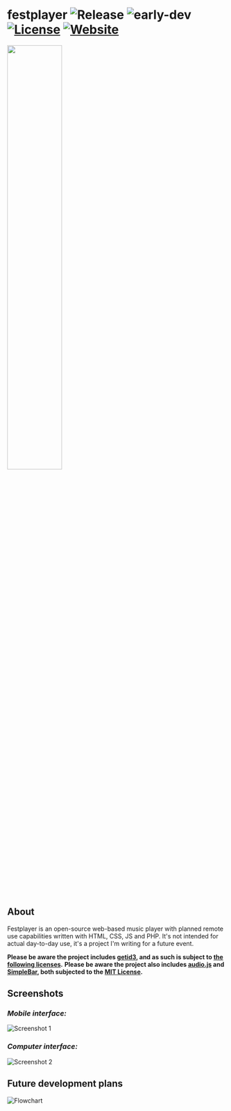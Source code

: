 # festplayer ![Release](https://img.shields.io/badge/release-v0.1-blue.svg) ![early-dev](https://img.shields.io/badge/in%20very%20early%20development-red.svg) [![License](https://img.shields.io/badge/license-multiple-yellow.svg)](https://github.com/JamesHeinrich/getID3/blob/master/license.txt) [![Website](https://img.shields.io/badge/website-up-green.svg)](https://***REMOVED***/27cbd448b7e30e3661a25592f3db9cb8/festplayer/)
<img src="https://i.imgur.com/qkT4P1s.png" width="50%" height="50%">

## About
Festplayer is an open-source web-based music player with planned remote use capabilities written with HTML, CSS, JS and PHP. It's not intended for actual day-to-day use, it's a project I'm writing for a future event.

**Please be aware the project includes [getid3](https://github.com/JamesHeinrich/getID3), and as such is subject to [the following licenses](https://github.com/JamesHeinrich/getID3/blob/master/license.txt).**
**Please be aware the project also includes [audio.js](https://github.com/kolber/audiojs) and [SimpleBar]([https://github.com/Grsmto/simplebar](https://github.com/Grsmto/simplebar)), both subjected to the [MIT License](https://opensource.org/licenses/MIT).**

## Screenshots
### *Mobile interface:*
![Screenshot 1](https://i.imgur.com/fnudWkK.png)

### *Computer interface:*
![Screenshot 2](https://i.imgur.com/GqK1AmM.png)

## Future development plans
![Flowchart](https://i.imgur.com/rsNh7XL.png)

